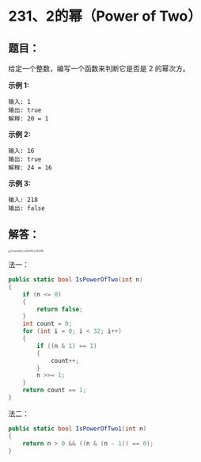 # 231、2的幂（Power of Two）

## 题目：

给定一个整数，编写一个函数来判断它是否是 2 的幂次方。

**示例 1:**

```
输入: 1
输出: true
解释: 20 = 1
```

**示例 2:**

```
输入: 16
输出: true
解释: 24 = 16
```

**示例 3:**

```
输入: 218
输出: false
```

## 解答：

<img src="D:\PC\LeetCode\231、2的幂（Power of Two）.assets\Screenshot_20201123_093146.jpg" alt="Screenshot_20201123_093146" style="zoom:33%;" />

法一：

```csharp
public static bool IsPowerOfTwo(int n)
{
    if (n <= 0) 
    {
        return false;
    }
    int count = 0;
    for (int i = 0; i < 32; i++)
    {
        if ((n & 1) == 1) 
        {
            count++;
        }
        n >>= 1;
    }
    return count == 1;
}
```

法二：

```csharp
public static bool IsPowerOfTwo1(int n)
{
    return n > 0 && ((n & (n - 1)) == 0);
}
```

